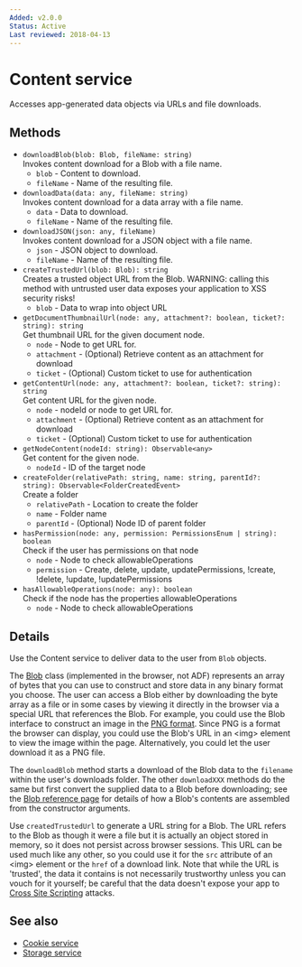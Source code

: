 ```yaml
---
Added: v2.0.0
Status: Active
Last reviewed: 2018-04-13
---
```


# Content service

Accesses app-generated data objects via URLs and file downloads.

## Methods

-   `downloadBlob(blob: Blob, fileName: string)`  
    Invokes content download for a Blob with a file name.  
    -   `blob` - Content to download.
    -   `fileName` - Name of the resulting file.
-   `downloadData(data: any, fileName: string)`  
    Invokes content download for a data array with a file name.  
    -   `data` - Data to download.
    -   `fileName` - Name of the resulting file.
-   `downloadJSON(json: any, fileName)`  
    Invokes content download for a JSON object with a file name.  
    -   `json` - JSON object to download.
    -   `fileName` - Name of the resulting file.
-   `createTrustedUrl(blob: Blob): string`  
    Creates a trusted object URL from the Blob. WARNING: calling this method with untrusted user data exposes your application to XSS security risks!  
    -   `blob` - Data to wrap into object URL
-   `getDocumentThumbnailUrl(node: any, attachment?: boolean, ticket?: string): string`  
    Get thumbnail URL for the given document node.  
    -   `node` - Node to get URL for.
    -   `attachment` - (Optional) Retrieve content as an attachment for download
    -   `ticket` - (Optional) Custom ticket to use for authentication
-   `getContentUrl(node: any, attachment?: boolean, ticket?: string): string`  
    Get content URL for the given node.  
    -   `node` - nodeId or node to get URL for.
    -   `attachment` - (Optional) Retrieve content as an attachment for download
    -   `ticket` - (Optional) Custom ticket to use for authentication
-   `getNodeContent(nodeId: string): Observable<any>`  
    Get content for the given node.  
    -   `nodeId` - ID of the target node
-   `createFolder(relativePath: string, name: string, parentId?: string): Observable<FolderCreatedEvent>`  
    Create a folder  
    -   `relativePath` - Location to create the folder
    -   `name` - Folder name
    -   `parentId` - (Optional) Node ID of parent folder
-   `hasPermission(node: any, permission: PermissionsEnum | string): boolean`  
    Check if the user has permissions on that node  
    -   `node` - Node to check allowableOperations
    -   `permission` - Create, delete, update, updatePermissions, !create, !delete, !update, !updatePermissions
-   `hasAllowableOperations(node: any): boolean`  
    Check if the node has the properties allowableOperations  
    -   `node` - Node to check allowableOperations

## Details

Use the Content service to deliver data to the user from `Blob` objects.

The [Blob](https://developer.mozilla.org/en-US/docs/Web/API/Blob) class
(implemented in the browser, not ADF) represents an array of bytes that you can
use to construct and store data in any binary format you choose.
The user can access a Blob either by downloading the byte array as a file or in
some cases by viewing it directly in the browser via a special URL that references
the Blob. For example, you could use the Blob interface to construct an image in the
[PNG format](https://en.wikipedia.org/wiki/Portable_Network_Graphics). Since
PNG is a format the browser can display, you could use the Blob's URL in an
&lt;img> element to view the image within the page. Alternatively, you could let
the user download it as a PNG file.

The `downloadBlob` method starts a download of the Blob data to the `filename`
within the user's downloads folder. The other `downloadXXX` methods do the same
but first convert the supplied data to a Blob before downloading; see the
[Blob reference page](https://developer.mozilla.org/en-US/docs/Web/API/Blob)
for details of how a Blob's contents are assembled from the constructor arguments.

Use `createdTrustedUrl` to generate a URL string for a Blob. The URL refers to
the Blob as though it were a file but it is actually an object stored in memory,
so it does not persist across browser sessions. This URL can be used much like any
other, so you could use it for the `src` attribute of an &lt;img> element or the
`href` of a download link. Note that while the URL is 'trusted', the data it contains
is not necessarily trustworthy unless you can vouch for it yourself; be careful that
the data doesn't expose your app to
[Cross Site Scripting](https://en.wikipedia.org/wiki/Cross-site_scripting)
attacks.

## See also

-   [Cookie service](cookie.service.md)
-   [Storage service](storage.service.md)
